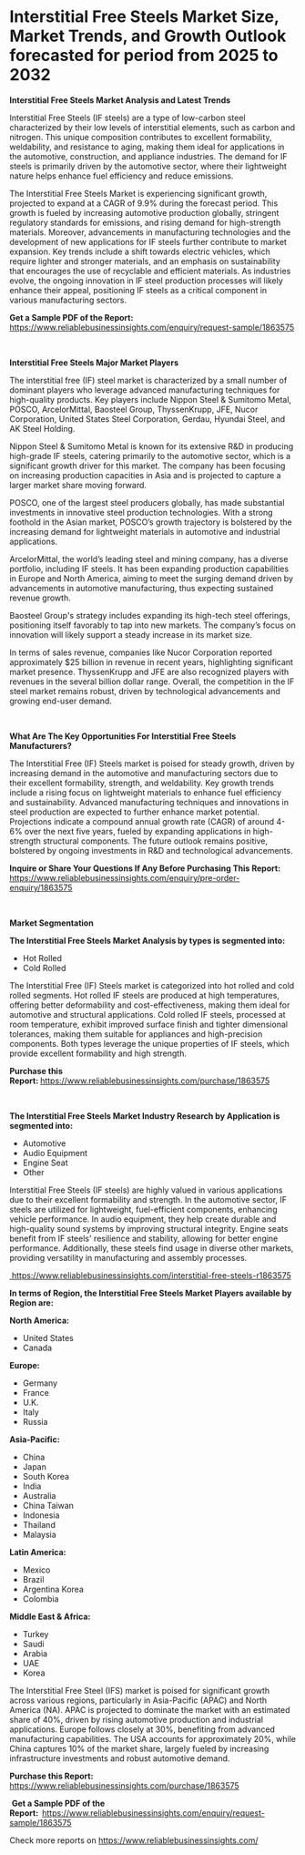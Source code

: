 <p><h1>Interstitial Free Steels Market Size, Market Trends, and Growth Outlook forecasted for period from 2025 to 2032</h1></p><p><strong>Interstitial Free Steels Market Analysis and Latest Trends</strong></p>
<p><p>Interstitial Free Steels (IF steels) are a type of low-carbon steel characterized by their low levels of interstitial elements, such as carbon and nitrogen. This unique composition contributes to excellent formability, weldability, and resistance to aging, making them ideal for applications in the automotive, construction, and appliance industries. The demand for IF steels is primarily driven by the automotive sector, where their lightweight nature helps enhance fuel efficiency and reduce emissions.</p><p>The Interstitial Free Steels Market is experiencing significant growth, projected to expand at a CAGR of 9.9% during the forecast period. This growth is fueled by increasing automotive production globally, stringent regulatory standards for emissions, and rising demand for high-strength materials. Moreover, advancements in manufacturing technologies and the development of new applications for IF steels further contribute to market expansion. Key trends include a shift towards electric vehicles, which require lighter and stronger materials, and an emphasis on sustainability that encourages the use of recyclable and efficient materials. As industries evolve, the ongoing innovation in IF steel production processes will likely enhance their appeal, positioning IF steels as a critical component in various manufacturing sectors.</p></p>
<p><strong>Get a Sample PDF of the Report:&nbsp;</strong> <a href="https://www.reliablebusinessinsights.com/enquiry/request-sample/1863575?utm_campaign=39&utm_medium=2&utm_source=Github&utm_content=ia&utm_term=30012025&utm_id=interstitial-free-steels">https://www.reliablebusinessinsights.com/enquiry/request-sample/1863575</a></p>
<p>&nbsp;</p>
<p><strong>Interstitial Free Steels Major Market Players</strong></p>
<p><p>The interstitial free (IF) steel market is characterized by a small number of dominant players who leverage advanced manufacturing techniques for high-quality products. Key players include Nippon Steel & Sumitomo Metal, POSCO, ArcelorMittal, Baosteel Group, ThyssenKrupp, JFE, Nucor Corporation, United States Steel Corporation, Gerdau, Hyundai Steel, and AK Steel Holding.</p><p>Nippon Steel & Sumitomo Metal is known for its extensive R&D in producing high-grade IF steels, catering primarily to the automotive sector, which is a significant growth driver for this market. The company has been focusing on increasing production capacities in Asia and is projected to capture a larger market share moving forward.</p><p>POSCO, one of the largest steel producers globally, has made substantial investments in innovative steel production technologies. With a strong foothold in the Asian market, POSCO’s growth trajectory is bolstered by the increasing demand for lightweight materials in automotive and industrial applications.</p><p>ArcelorMittal, the world’s leading steel and mining company, has a diverse portfolio, including IF steels. It has been expanding production capabilities in Europe and North America, aiming to meet the surging demand driven by advancements in automotive manufacturing, thus expecting sustained revenue growth.</p><p>Baosteel Group's strategy includes expanding its high-tech steel offerings, positioning itself favorably to tap into new markets. The company’s focus on innovation will likely support a steady increase in its market size.</p><p>In terms of sales revenue, companies like Nucor Corporation reported approximately $25 billion in revenue in recent years, highlighting significant market presence. ThyssenKrupp and JFE are also recognized players with revenues in the several billion dollar range. Overall, the competition in the IF steel market remains robust, driven by technological advancements and growing end-user demand.</p></p>
<p>&nbsp;</p>
<p><strong>What Are The Key Opportunities For Interstitial Free Steels Manufacturers?</strong></p>
<p><p>The Interstitial Free (IF) Steels market is poised for steady growth, driven by increasing demand in the automotive and manufacturing sectors due to their excellent formability, strength, and weldability. Key growth trends include a rising focus on lightweight materials to enhance fuel efficiency and sustainability. Advanced manufacturing techniques and innovations in steel production are expected to further enhance market potential. Projections indicate a compound annual growth rate (CAGR) of around 4-6% over the next five years, fueled by expanding applications in high-strength structural components. The future outlook remains positive, bolstered by ongoing investments in R&D and technological advancements.</p></p>
<p><strong>Inquire or Share Your Questions If Any Before Purchasing This Report:</strong> <a href="https://www.reliablebusinessinsights.com/enquiry/pre-order-enquiry/1863575?utm_campaign=39&utm_medium=2&utm_source=Github&utm_content=ia&utm_term=30012025&utm_id=interstitial-free-steels">https://www.reliablebusinessinsights.com/enquiry/pre-order-enquiry/1863575</a></p>
<p>&nbsp;</p>
<p><strong>Market Segmentation</strong></p>
<p><strong>The Interstitial Free Steels Market Analysis by types is segmented into:</strong></p>
<p><ul><li>Hot Rolled</li><li>Cold Rolled</li></ul></p>
<p><p>The Interstitial Free (IF) Steels market is categorized into hot rolled and cold rolled segments. Hot rolled IF steels are produced at high temperatures, offering better deformability and cost-effectiveness, making them ideal for automotive and structural applications. Cold rolled IF steels, processed at room temperature, exhibit improved surface finish and tighter dimensional tolerances, making them suitable for appliances and high-precision components. Both types leverage the unique properties of IF steels, which provide excellent formability and high strength.</p></p>
<p><strong>Purchase this Report:&nbsp;</strong><a href="https://www.reliablebusinessinsights.com/purchase/1863575?utm_campaign=39&utm_medium=2&utm_source=Github&utm_content=ia&utm_term=30012025&utm_id=interstitial-free-steels">https://www.reliablebusinessinsights.com/purchase/1863575</a></p>
<p>&nbsp;</p>
<p><strong>The Interstitial Free Steels Market Industry Research by Application is segmented into:</strong></p>
<p><ul><li>Automotive</li><li>Audio Equipment</li><li>Engine Seat</li><li>Other</li></ul></p>
<p><p>Interstitial Free Steels (IF steels) are highly valued in various applications due to their excellent formability and strength. In the automotive sector, IF steels are utilized for lightweight, fuel-efficient components, enhancing vehicle performance. In audio equipment, they help create durable and high-quality sound systems by improving structural integrity. Engine seats benefit from IF steels' resilience and stability, allowing for better engine performance. Additionally, these steels find usage in diverse other markets, providing versatility in manufacturing and assembly processes.</p></p>
<p><a href="https://www.reliablebusinessinsights.com/interstitial-free-steels-r1863575?utm_campaign=39&utm_medium=2&utm_source=Github&utm_content=ia&utm_term=30012025&utm_id=interstitial-free-steels">&nbsp;https://www.reliablebusinessinsights.com/interstitial-free-steels-r1863575</a></p>
<p><strong>In terms of Region, the Interstitial Free Steels Market Players available by Region are:</strong></p>
<p>
    <p> <strong> North America: </strong>
        <ul>
            <li>United States</li>
            <li>Canada</li>
        </ul>
        </p> 
    <p> <strong> Europe: </strong>
        <ul>
            <li>Germany</li>
            <li>France</li>
            <li>U.K.</li>
            <li>Italy</li>
            <li>Russia</li>
        </ul>
        </p> 
    <p> <strong> Asia-Pacific: </strong>
        <ul>
            <li>China</li>
            <li>Japan</li>
            <li>South Korea</li>
            <li>India</li>
            <li>Australia</li>
            <li>China Taiwan</li>
            <li>Indonesia</li>
            <li>Thailand</li>
            <li>Malaysia</li>
        </ul>
        </p> 
    <p> <strong> Latin America: </strong>
        <ul>
            <li>Mexico</li>
            <li>Brazil</li>
            <li>Argentina Korea</li>
            <li>Colombia</li>
        </ul>
        </p> 
    <p> <strong> Middle East & Africa: </strong>
        <ul>
            <li>Turkey</li>
            <li>Saudi</li>
            <li>Arabia</li>
            <li>UAE</li>
            <li>Korea</li>
        </ul>
    </p>
    </p>
<p><p>The Interstitial Free Steel (IFS) market is poised for significant growth across various regions, particularly in Asia-Pacific (APAC) and North America (NA). APAC is projected to dominate the market with an estimated share of 40%, driven by rising automotive production and industrial applications. Europe follows closely at 30%, benefiting from advanced manufacturing capabilities. The USA accounts for approximately 20%, while China captures 10% of the market share, largely fueled by increasing infrastructure investments and robust automotive demand.</p></p>
<p><strong>Purchase this Report: </strong><a href="https://www.reliablebusinessinsights.com/purchase/1863575?utm_campaign=39&utm_medium=2&utm_source=Github&utm_content=ia&utm_term=30012025&utm_id=interstitial-free-steels">https://www.reliablebusinessinsights.com/purchase/1863575</a></p>
<p>&nbsp;<strong>Get a Sample PDF of the Report:&nbsp;&nbsp;</strong><a href="https://www.reliablebusinessinsights.com/enquiry/request-sample/1863575?utm_campaign=39&utm_medium=2&utm_source=Github&utm_content=ia&utm_term=30012025&utm_id=interstitial-free-steels">https://www.reliablebusinessinsights.com/enquiry/request-sample/1863575</a></p>
<p><strong></strong></p>
<p>Check more reports on <a href="https://www.reliablebusinessinsights.com/?utm_campaign=39&utm_medium=2&utm_source=Github&utm_content=ia&utm_term=30012025&utm_id=interstitial-free-steels">https://www.reliablebusinessinsights.com/</a></p>